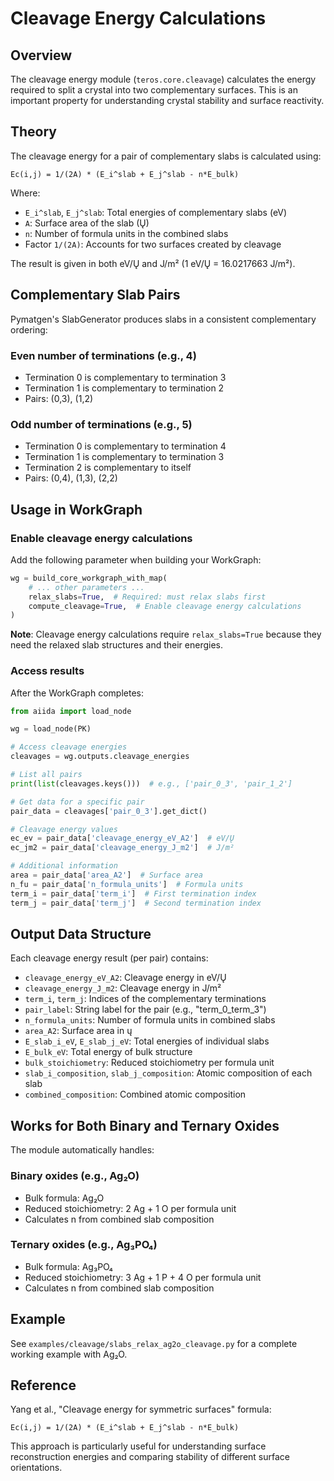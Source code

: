 # Cleavage Energy Calculations

## Overview

The cleavage energy module (`teros.core.cleavage`) calculates the energy required to split a crystal into two complementary surfaces. This is an important property for understanding crystal stability and surface reactivity.

## Theory

The cleavage energy for a pair of complementary slabs is calculated using:

```
Ec(i,j) = 1/(2A) * (E_i^slab + E_j^slab - n*E_bulk)
```

Where:
- `E_i^slab`, `E_j^slab`: Total energies of complementary slabs (eV)
- `A`: Surface area of the slab (Ų)
- `n`: Number of formula units in the combined slabs
- Factor `1/(2A)`: Accounts for two surfaces created by cleavage

The result is given in both eV/Ų and J/m² (1 eV/Ų = 16.0217663 J/m²).

## Complementary Slab Pairs

Pymatgen's SlabGenerator produces slabs in a consistent complementary ordering:

### Even number of terminations (e.g., 4)
- Termination 0 is complementary to termination 3
- Termination 1 is complementary to termination 2
- Pairs: (0,3), (1,2)

### Odd number of terminations (e.g., 5)
- Termination 0 is complementary to termination 4
- Termination 1 is complementary to termination 3
- Termination 2 is complementary to itself
- Pairs: (0,4), (1,3), (2,2)

## Usage in WorkGraph

### Enable cleavage energy calculations

Add the following parameter when building your WorkGraph:

```python
wg = build_core_workgraph_with_map(
    # ... other parameters ...
    relax_slabs=True,  # Required: must relax slabs first
    compute_cleavage=True,  # Enable cleavage energy calculations
)
```

**Note**: Cleavage energy calculations require `relax_slabs=True` because they need the relaxed slab structures and their energies.

### Access results

After the WorkGraph completes:

```python
from aiida import load_node

wg = load_node(PK)

# Access cleavage energies
cleavages = wg.outputs.cleavage_energies

# List all pairs
print(list(cleavages.keys()))  # e.g., ['pair_0_3', 'pair_1_2']

# Get data for a specific pair
pair_data = cleavages['pair_0_3'].get_dict()

# Cleavage energy values
ec_ev = pair_data['cleavage_energy_eV_A2']  # eV/Ų
ec_jm2 = pair_data['cleavage_energy_J_m2']  # J/m²

# Additional information
area = pair_data['area_A2']  # Surface area
n_fu = pair_data['n_formula_units']  # Formula units
term_i = pair_data['term_i']  # First termination index
term_j = pair_data['term_j']  # Second termination index
```

## Output Data Structure

Each cleavage energy result (per pair) contains:

- `cleavage_energy_eV_A2`: Cleavage energy in eV/Ų
- `cleavage_energy_J_m2`: Cleavage energy in J/m²
- `term_i`, `term_j`: Indices of the complementary terminations
- `pair_label`: String label for the pair (e.g., "term_0_term_3")
- `n_formula_units`: Number of formula units in combined slabs
- `area_A2`: Surface area in ų
- `E_slab_i_eV`, `E_slab_j_eV`: Total energies of individual slabs
- `E_bulk_eV`: Total energy of bulk structure
- `bulk_stoichiometry`: Reduced stoichiometry per formula unit
- `slab_i_composition`, `slab_j_composition`: Atomic composition of each slab
- `combined_composition`: Combined atomic composition

## Works for Both Binary and Ternary Oxides

The module automatically handles:

### Binary oxides (e.g., Ag₂O)
- Bulk formula: Ag₂O
- Reduced stoichiometry: 2 Ag + 1 O per formula unit
- Calculates n from combined slab composition

### Ternary oxides (e.g., Ag₃PO₄)
- Bulk formula: Ag₃PO₄
- Reduced stoichiometry: 3 Ag + 1 P + 4 O per formula unit
- Calculates n from combined slab composition

## Example

See `examples/cleavage/slabs_relax_ag2o_cleavage.py` for a complete working example with Ag₂O.

## Reference

Yang et al., "Cleavage energy for symmetric surfaces" formula:
```
Ec(i,j) = 1/(2A) * (E_i^slab + E_j^slab - n*E_bulk)
```

This approach is particularly useful for understanding surface reconstruction energies and comparing stability of different surface orientations.
